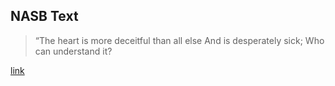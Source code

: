 ## NASB Text

> “The heart is more deceitful than all else
And is desperately sick;
Who can understand it?

[link](https://www.biblegateway.com/passage/?search=Jeremiah+17%3A9&version=NASB)